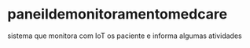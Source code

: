 # paneildemonitoramentomedcare
sistema que monitora com IoT os paciente e informa algumas atividades 
